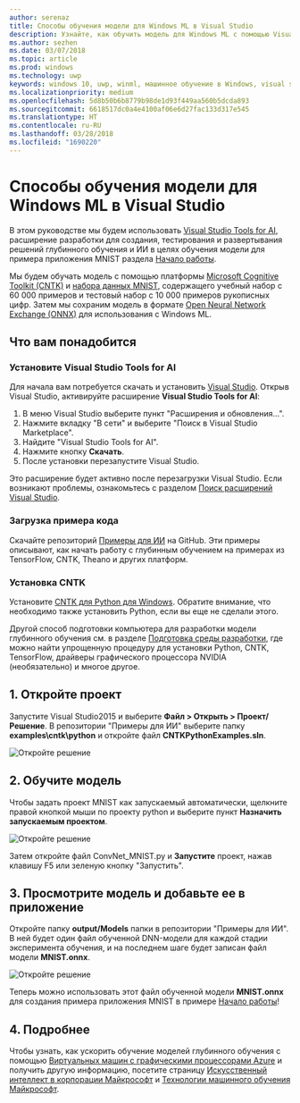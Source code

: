 ```yaml
---
author: serenaz
title: Способы обучения модели для Windows ML в Visual Studio
description: Узнайте, как обучить модель для Windows ML с помощью Visual Studio Tools for AI в этом пошаговом руководстве.
ms.author: sezhen
ms.date: 03/07/2018
ms.topic: article
ms.prod: windows
ms.technology: uwp
keywords: windows 10, uwp, winml, машинное обучение в Windows, visual studio
ms.localizationpriority: medium
ms.openlocfilehash: 5d8b50b6b8779b98de1d93f449aa560b5dcda893
ms.sourcegitcommit: 6618517dc0a4e4100af06e6d27fac133d317e545
ms.translationtype: HT
ms.contentlocale: ru-RU
ms.lasthandoff: 03/28/2018
ms.locfileid: "1690220"
---
```

# <a name="how-to-train-a-model-for-windows-ml-in-visual-studio"></a>Способы обучения модели для Windows ML в Visual Studio
В этом руководстве мы будем использовать [Visual Studio Tools for AI](http://aka.ms/vstoolsforai), расширение разработки для создания, тестирования и развертывания решений глубинного обучения и ИИ в целях обучения модели для примера приложения MNIST раздела [Начало работы](get-started.md).

Мы будем обучать модель с помощью платформы [Microsoft Cognitive Toolkit (CNTK)](http://www.microsoft.com/en-us/cognitive-toolkit) и [набора данных MNIST](http://yann.lecun.com/exdb/mnist/), содержащего учебный набор с 60 000 примеров и тестовый набор с 10 000 примеров рукописных цифр. Затем мы сохраним модель в формате [Open Neural Network Exchange (ONNX)](https://onnx.ai/) для использования с Windows ML. 

## <a name="prerequisites"></a>Что вам понадобится
### <a name="install-visual-studio-tools-for-ai"></a>Установите Visual Studio Tools for AI
Для начала вам потребуется скачать и установить [Visual Studio](https://www.visualstudio.com/downloads/). Открыв Visual Studio, активируйте расширение **Visual Studio Tools for AI**:

1. В меню Visual Studio выберите пункт "Расширения и обновления...".
2. Нажмите вкладку "В сети" и выберите "Поиск в Visual Studio Marketplace".
3. Найдите "Visual Studio Tools for AI". 
3. Нажмите кнопку **Скачать**. 
4. После установки перезапустите Visual Studio. 

Это расширение будет активно после перезагрузки Visual Studio. Если возникают проблемы, ознакомьтесь с разделом [Поиск расширений Visual Studio](hhttps://docs.microsoft.com/visualstudio/ide/finding-and-using-visual-studio-extensions).

### <a name="download-sample-code"></a>Загрузка примера кода
Скачайте репозиторий [Примеры для ИИ](https://github.com/Microsoft/samples-for-ai) на GitHub. Эти примеры описывают, как начать работу с глубинным обучением на примерах из TensorFlow, CNTK, Theano и других платформ.

### <a name="install-cntk"></a>Установка CNTK
Установите [CNTK для Python для Windows](https://docs.microsoft.com/en-us/cognitive-toolkit/setup-windows-python?tabs=cntkpy24). Обратите внимание, что необходимо также установить Python, если вы еще не сделали этого.

Другой способ подготовки компьютера для разработки модели глубинного обучения см. в разделе [Подготовка среды разработки](https://github.com/Microsoft/samples-for-ai/blob/master/README.md), где можно найти упрощенную процедуру для установки Python, CNTK, TensorFlow, драйверы графического процессора NVIDIA (необязательно) и многое другое.

## <a name="1-open-project"></a>1. Откройте проект

Запустите Visual Studio2015 и выберите **Файл > Открыть > Проект/Решение**. В репозитории "Примеры для ИИ" выберите папку **examples\cntk\python** и откройте файл **CNTKPythonExamples.sln**.

![Откройте решение](images/open-solution.png)

## <a name="2-train-the-model"></a>2. Обучите модель

Чтобы задать проект MNIST как запускаемый автоматически, щелкните правой кнопкой мыши по проекту python и выберите пункт **Назначить запускаемым проектом**.

![Откройте решение](images/mnist-startup.png)

Затем откройте файл ConvNet_MNIST.py и **Запустите** проект, нажав клавишу F5 или зеленую кнопку "Запустить".

## <a name="3-view-the-model-and-add-it-to-your-app"></a>3. Просмотрите модель и добавьте ее в приложение

Откройте папку **output/Models** папки в репозитории "Примеры для ИИ". В ней будет один файл обученной DNN-модели для каждой стадии эксперимента обучения, и на последнем шаге будет записан файл модели **MNIST.onnx**. 

![Откройте решение](images/onnx-model-output.png)

Теперь можно использовать этот файл обученной модели **MNIST.onnx** для создания примера приложения MNIST в примере [Начало работы](get-started.md)! 

## <a name="4-learn-more"></a>4. Подробнее
Чтобы узнать, как ускорить обучение моделей глубинного обучения с помощью [Виртуальных машин с графическими процессорами Azure](https://docs.microsoft.com/en-us/visualstudio/ai/tensorflow-vm) и получить другую информацию, посетите страницу [Искусственный интеллект в корпорации Майкрософт](https://www.microsoft.com/ai) и [Технологии машинного обучения Майкрософт](https://docs.microsoft.com/en-us/azure/machine-learning/#More-Microsoft-Machine-Learning-Technologies).